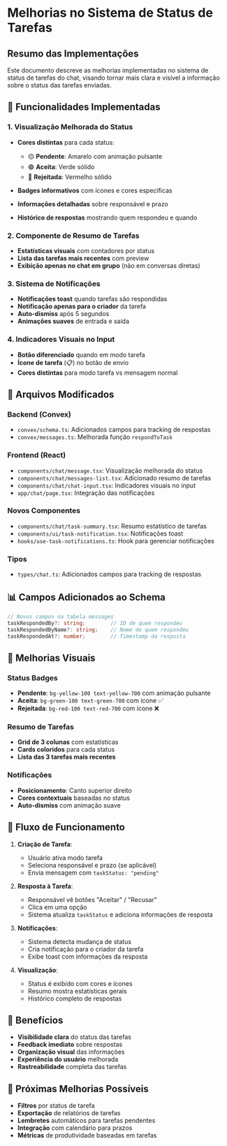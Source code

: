 # Melhorias no Sistema de Status de Tarefas

## Resumo das Implementações

Este documento descreve as melhorias implementadas no sistema de status de tarefas do chat, visando tornar mais clara e visível a informação sobre o status das tarefas enviadas.

## 🎯 Funcionalidades Implementadas

### 1. **Visualização Melhorada do Status**

- **Cores distintas** para cada status:

  - 🟡 **Pendente**: Amarelo com animação pulsante
  - 🟢 **Aceita**: Verde sólido
  - 🔴 **Rejeitada**: Vermelho sólido

- **Badges informativos** com ícones e cores específicas
- **Informações detalhadas** sobre responsável e prazo
- **Histórico de respostas** mostrando quem respondeu e quando

### 2. **Componente de Resumo de Tarefas**

- **Estatísticas visuais** com contadores por status
- **Lista das tarefas mais recentes** com preview
- **Exibição apenas no chat em grupo** (não em conversas diretas)

### 3. **Sistema de Notificações**

- **Notificações toast** quando tarefas são respondidas
- **Notificação apenas para o criador** da tarefa
- **Auto-dismiss** após 5 segundos
- **Animações suaves** de entrada e saída

### 4. **Indicadores Visuais no Input**

- **Botão diferenciado** quando em modo tarefa
- **Ícone de tarefa** (📋) no botão de envio
- **Cores distintas** para modo tarefa vs mensagem normal

## 🔧 Arquivos Modificados

### Backend (Convex)

- `convex/schema.ts`: Adicionados campos para tracking de respostas
- `convex/messages.ts`: Melhorada função `respondToTask`

### Frontend (React)

- `components/chat/message.tsx`: Visualização melhorada do status
- `components/chat/messages-list.tsx`: Adicionado resumo de tarefas
- `components/chat/chat-input.tsx`: Indicadores visuais no input
- `app/chat/page.tsx`: Integração das notificações

### Novos Componentes

- `components/chat/task-summary.tsx`: Resumo estatístico de tarefas
- `components/ui/task-notification.tsx`: Notificações toast
- `hooks/use-task-notifications.ts`: Hook para gerenciar notificações

### Tipos

- `types/chat.ts`: Adicionados campos para tracking de respostas

## 📊 Campos Adicionados ao Schema

```typescript
// Novos campos na tabela messages
taskRespondedBy?: string;        // ID de quem respondeu
taskRespondedByName?: string;    // Nome de quem respondeu
taskRespondedAt?: number;        // Timestamp da resposta
```

## 🎨 Melhorias Visuais

### Status Badges

- **Pendente**: `bg-yellow-100 text-yellow-700` com animação pulsante
- **Aceita**: `bg-green-100 text-green-700` com ícone ✅
- **Rejeitada**: `bg-red-100 text-red-700` com ícone ❌

### Resumo de Tarefas

- **Grid de 3 colunas** com estatísticas
- **Cards coloridos** para cada status
- **Lista das 3 tarefas mais recentes**

### Notificações

- **Posicionamento**: Canto superior direito
- **Cores contextuais** baseadas no status
- **Auto-dismiss** com animação suave

## 🔄 Fluxo de Funcionamento

1. **Criação de Tarefa**:

   - Usuário ativa modo tarefa
   - Seleciona responsável e prazo (se aplicável)
   - Envia mensagem com `taskStatus: "pending"`

2. **Resposta à Tarefa**:

   - Responsável vê botões "Aceitar" / "Recusar"
   - Clica em uma opção
   - Sistema atualiza `taskStatus` e adiciona informações de resposta

3. **Notificações**:

   - Sistema detecta mudança de status
   - Cria notificação para o criador da tarefa
   - Exibe toast com informações da resposta

4. **Visualização**:
   - Status é exibido com cores e ícones
   - Resumo mostra estatísticas gerais
   - Histórico completo de respostas

## 🚀 Benefícios

- **Visibilidade clara** do status das tarefas
- **Feedback imediato** sobre respostas
- **Organização visual** das informações
- **Experiência do usuário** melhorada
- **Rastreabilidade** completa das tarefas

## 🔮 Próximas Melhorias Possíveis

- **Filtros** por status de tarefa
- **Exportação** de relatórios de tarefas
- **Lembretes** automáticos para tarefas pendentes
- **Integração** com calendário para prazos
- **Métricas** de produtividade baseadas em tarefas
